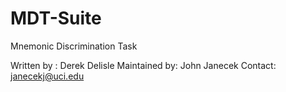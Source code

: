 # MDT-Suite
Mnemonic Discrimination Task

Written by   : Derek Delisle
Maintained by: John Janecek
Contact: janecekj@uci.edu
